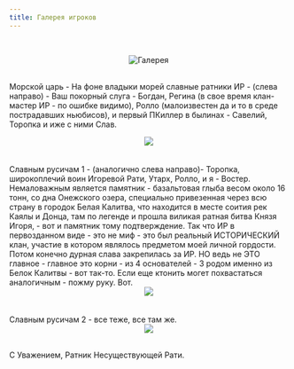 ```yaml
---
title: Галерея игроков
---
```


&nbsp;

<p style='text-align: center'>
    <img src="/img/tit_gallery.jpg" alt='Галерея' />
</p>

<br>Морской царь - На фоне владыки морей славные ратники ИР - (слева
направо) - Ваш покорный слуга - Богдан, Регина (в свое время клан-мастер ИР - по
ошибке видимо), Ролло (малоизвестен да и то в среде пострадавших ньюбисов), и
первый ПКиллер в былинах - Савелий, Торопка и иже с ними Слав.
<center>
<a href="/img_gallery/ir/ir1.jpg"><img border=0 src="/img_gallery/ir/ir1_sm.jpg"></a>
</center>
<br>
<br>Славным русичам 1 - (аналогично слева направо)-
Торопка, широкоплечий воин Игоревой Рати, Утарх, Ролло, и я - Востер.
Немаловажным является памятник - базальтовая глыба весом около 16 тонн, со дна
Онежского озера, специально привезенная через всю страну в городок Белая
Калитва, что находится в месте соития рек Каялы и Донца, там по легенде и прошла
виликая ратная битва Князя Игоря, - вот и памятник тому подтверждение.
Так что ИР в первозданном виде - это не миф - это был реальный ИСТОРИЧЕСКИЙ
клан, участие в котором являлось предметом моей личной гордости. Потом конечно
дурная слава закрепилась за ИР. НО ведь не ЭТО главное - главное это корни - из
4 основателей - 3 родом именно из Белок Калитвы - вот так-то. Если еще ктонить
могет похвастаться аналогичным - пожму руку. Вот.

<center>
<a href="/img_gallery/ir/ir2.jpg"><img border=0 src="/img_gallery/ir/ir2_sm.jpg"></a>
</center>
<br>
<br>Славным русичам 2 - все теже, все там же.
<center>
<a href="/img_gallery/ir/ir3.jpg"><img border=0 src="/img_gallery/ir/ir3_sm.jpg"></a>
</center>
<br>
<p>С Уважением, Ратник Несуществующей Рати.</p>